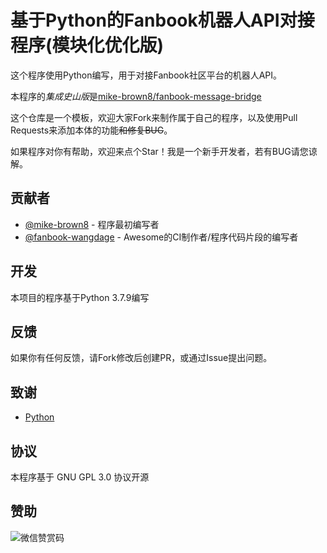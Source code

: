 # 基于Python的Fanbook机器人API对接程序(模块化优化版)

这个程序使用Python编写，用于对接Fanbook社区平台的机器人API。

本程序的*集成史山版*是[mike-brown8/fanbook-message-bridge](https://github.com/mike-brown8/fanbook-message-bridge)

这个仓库是一个模板，欢迎大家Fork来制作属于自己的程序，以及使用Pull Requests来添加本体的功能~~和修复BUG~~。

如果程序对你有帮助，欢迎来点个Star！我是一个新手开发者，若有BUG请您谅解。

## 贡献者

- [@mike-brown8](https://github.com/mike-brown8/) - 程序最初编写者
- [@fanbook-wangdage](https://github.com/fanbook-wangdage) - Awesome的CI制作者/程序代码片段的编写者

## 开发

本项目的程序基于Python 3.7.9编写

## 反馈

如果你有任何反馈，请Fork修改后创建PR，或通过Issue提出问题。

## 致谢

- [Python](https://www.python.org/)

## 协议

本程序基于 GNU GPL 3.0 协议开源

## 赞助

![微信赞赏码](https://supportme.709000.xyz/mm_reward_qrcode_1707987997934.png)
